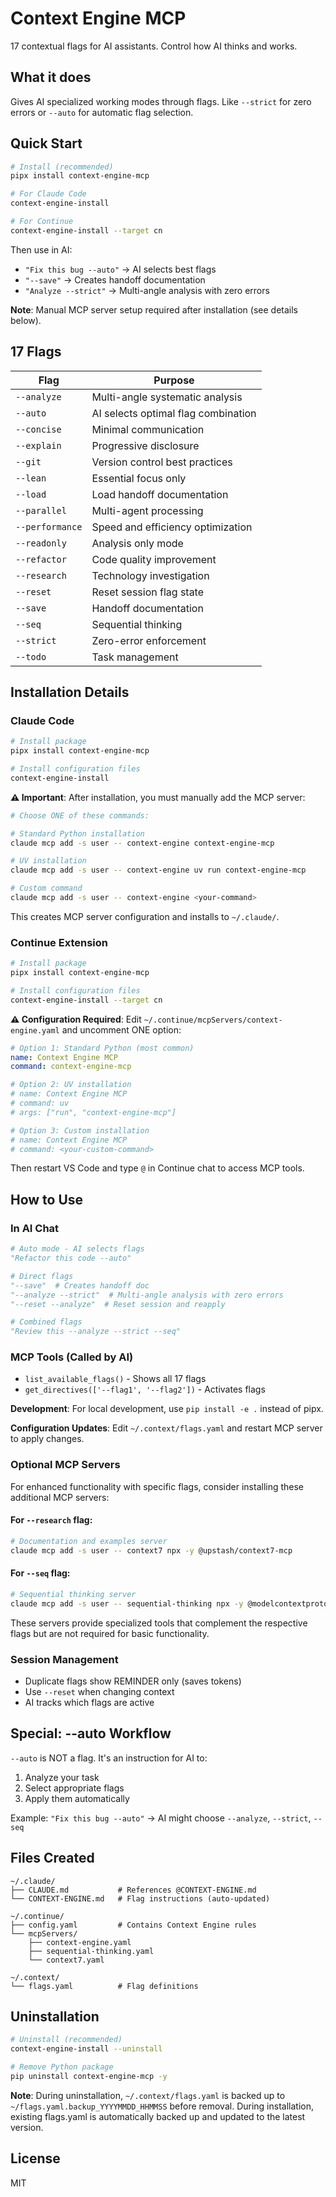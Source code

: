 # Context Engine MCP

17 contextual flags for AI assistants. Control how AI thinks and works.

## What it does

Gives AI specialized working modes through flags. Like `--strict` for zero errors or `--auto` for automatic flag selection.

## Quick Start

```bash
# Install (recommended)
pipx install context-engine-mcp

# For Claude Code
context-engine-install

# For Continue 
context-engine-install --target cn
```

Then use in AI:
- `"Fix this bug --auto"` → AI selects best flags
- `"--save"` → Creates handoff documentation
- `"Analyze --strict"` → Multi-angle analysis with zero errors

**Note**: Manual MCP server setup required after installation (see details below).

## 17 Flags

| Flag | Purpose |
|------|---------|
| `--analyze` | Multi-angle systematic analysis |
| `--auto` | AI selects optimal flag combination |
| `--concise` | Minimal communication |
| `--explain` | Progressive disclosure |
| `--git` | Version control best practices |
| `--lean` | Essential focus only |
| `--load` | Load handoff documentation |
| `--parallel` | Multi-agent processing |
| `--performance` | Speed and efficiency optimization |
| `--readonly` | Analysis only mode |
| `--refactor` | Code quality improvement |
| `--research` | Technology investigation |
| `--reset` | Reset session flag state |
| `--save` | Handoff documentation |
| `--seq` | Sequential thinking |
| `--strict` | Zero-error enforcement |
| `--todo` | Task management |

## Installation Details

### Claude Code
```bash
# Install package
pipx install context-engine-mcp

# Install configuration files
context-engine-install
```

**⚠️ Important**: After installation, you must manually add the MCP server:

```bash
# Choose ONE of these commands:

# Standard Python installation
claude mcp add -s user -- context-engine context-engine-mcp

# UV installation  
claude mcp add -s user -- context-engine uv run context-engine-mcp

# Custom command
claude mcp add -s user -- context-engine <your-command>
```

This creates MCP server configuration and installs to `~/.claude/`.

### Continue Extension  
```bash
# Install package
pipx install context-engine-mcp

# Install configuration files
context-engine-install --target cn
```

**⚠️ Configuration Required**: Edit `~/.continue/mcpServers/context-engine.yaml` and uncomment ONE option:

```yaml
# Option 1: Standard Python (most common)
name: Context Engine MCP
command: context-engine-mcp

# Option 2: UV installation  
# name: Context Engine MCP
# command: uv
# args: ["run", "context-engine-mcp"]

# Option 3: Custom installation
# name: Context Engine MCP  
# command: <your-custom-command>
```

Then restart VS Code and type `@` in Continue chat to access MCP tools.

## How to Use

### In AI Chat
```python
# Auto mode - AI selects flags
"Refactor this code --auto"

# Direct flags
"--save"  # Creates handoff doc
"--analyze --strict"  # Multi-angle analysis with zero errors
"--reset --analyze"  # Reset session and reapply

# Combined flags
"Review this --analyze --strict --seq"
```

### MCP Tools (Called by AI)
- `list_available_flags()` - Shows all 17 flags
- `get_directives(['--flag1', '--flag2'])` - Activates flags

**Development**: For local development, use `pip install -e .` instead of pipx.

**Configuration Updates**: Edit `~/.context/flags.yaml` and restart MCP server to apply changes.

### Optional MCP Servers

For enhanced functionality with specific flags, consider installing these additional MCP servers:

#### For `--research` flag:
```bash
# Documentation and examples server
claude mcp add -s user -- context7 npx -y @upstash/context7-mcp
```

#### For `--seq` flag:
```bash
# Sequential thinking server  
claude mcp add -s user -- sequential-thinking npx -y @modelcontextprotocol/server-sequential-thinking
```

These servers provide specialized tools that complement the respective flags but are not required for basic functionality.

### Session Management
- Duplicate flags show REMINDER only (saves tokens)
- Use `--reset` when changing context
- AI tracks which flags are active

## Special: --auto Workflow

`--auto` is NOT a flag. It's an instruction for AI to:
1. Analyze your task
2. Select appropriate flags
3. Apply them automatically

Example: `"Fix this bug --auto"` → AI might choose `--analyze`, `--strict`, `--seq`

## Files Created

```
~/.claude/
├── CLAUDE.md           # References @CONTEXT-ENGINE.md
└── CONTEXT-ENGINE.md   # Flag instructions (auto-updated)

~/.continue/
├── config.yaml         # Contains Context Engine rules
└── mcpServers/
    ├── context-engine.yaml
    ├── sequential-thinking.yaml
    └── context7.yaml

~/.context/
└── flags.yaml          # Flag definitions
```

## Uninstallation

```bash
# Uninstall (recommended)
context-engine-install --uninstall

# Remove Python package
pip uninstall context-engine-mcp -y
```

**Note**: During uninstallation, `~/.context/flags.yaml` is backed up to `~/flags.yaml.backup_YYYYMMDD_HHMMSS` before removal. During installation, existing flags.yaml is automatically backed up and updated to the latest version.

## License

MIT